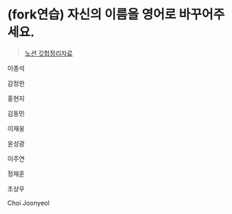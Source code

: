 # (fork연습) 자신의 이름을 영어로 바꾸어주세요.

> [노션 깃헙정리자료](https://www.notion.so/Git-ec10d8d1770648ce904be22d4a81bb01)

이종석

감정한

홍현지

김동민

이재웅

윤성광

이주연

정재훈

조상우

Choi Joonyeol

